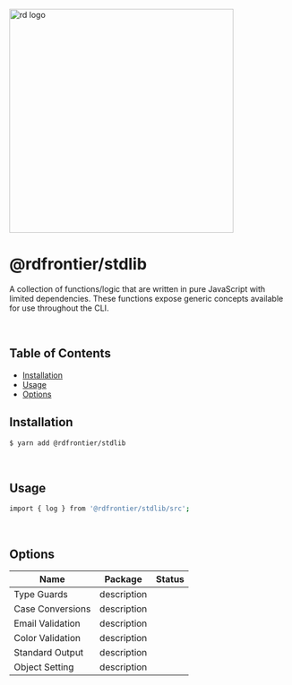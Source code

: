 
<div align="left">
  <br/>
  <a href="https://www.realdecoy.com/jamaica/" title="REALDECOY">
    <img width=400px src="https://www.realdecoy.com/wp-content/uploads/2019/02/Realdecoy-logo-transparent.png" alt="rd logo">
  </a>
  <br/>
</div>

# @rdfrontier/stdlib

A collection of functions/logic that are written in pure JavaScript with limited
dependencies. These functions expose generic concepts available for use throughout the CLI. 

&nbsp;
&nbsp;
&nbsp;
<!-- custom-toc -->
## Table of Contents

* [Installation](#install)
* [Usage](#usage)
* [Options](#options)
<!-- custom-tocstop -->


## Installation

```sh
$ yarn add @rdfrontier/stdlib
```

&nbsp;
&nbsp;

## Usage

```sh
import { log } from '@rdfrontier/stdlib/src';
```


&nbsp;
&nbsp;

## Options

| Name | Package | Status | 
| --- | --- | --- |
| Type Guards       | description                                                |
| Case Conversions  | description                                                |
| Email Validation  | description                                                |
| Color Validation  | description                                                |
| Standard Output   | description                                                |
| Object Setting    | description                                                |

&nbsp;
&nbsp;
